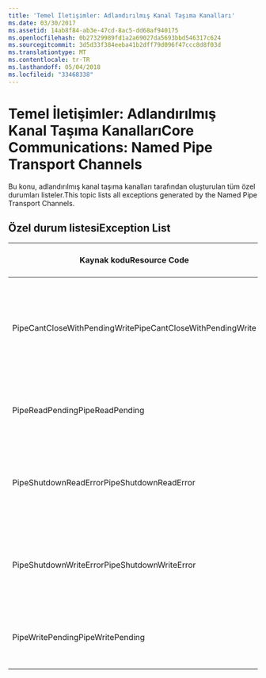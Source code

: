 ```yaml
---
title: 'Temel İletişimler: Adlandırılmış Kanal Taşıma Kanalları'
ms.date: 03/30/2017
ms.assetid: 14ab8f84-ab3e-47cd-8ac5-dd68af940175
ms.openlocfilehash: 0b27329989fd1a2a69027da5693bbd546317c624
ms.sourcegitcommit: 3d5d33f384eeba41b2dff79d096f47ccc8d8f03d
ms.translationtype: MT
ms.contentlocale: tr-TR
ms.lasthandoff: 05/04/2018
ms.locfileid: "33468338"
---
```

# <a name="core-communications-named-pipe-transport-channels"></a><span data-ttu-id="4ce14-102">Temel İletişimler: Adlandırılmış Kanal Taşıma Kanalları</span><span class="sxs-lookup"><span data-stu-id="4ce14-102">Core Communications: Named Pipe Transport Channels</span></span>
<span data-ttu-id="4ce14-103">Bu konu, adlandırılmış kanal taşıma kanalları tarafından oluşturulan tüm özel durumları listeler.</span><span class="sxs-lookup"><span data-stu-id="4ce14-103">This topic lists all exceptions generated by the Named Pipe Transport Channels.</span></span>  
  
## <a name="exception-list"></a><span data-ttu-id="4ce14-104">Özel durum listesi</span><span class="sxs-lookup"><span data-stu-id="4ce14-104">Exception List</span></span>  
  
|<span data-ttu-id="4ce14-105">Kaynak kodu</span><span class="sxs-lookup"><span data-stu-id="4ce14-105">Resource Code</span></span>|<span data-ttu-id="4ce14-106">Kaynak dizesi</span><span class="sxs-lookup"><span data-stu-id="4ce14-106">Resource String</span></span>|  
|-------------------|---------------------|  
|<span data-ttu-id="4ce14-107">PipeCantCloseWithPendingWrite</span><span class="sxs-lookup"><span data-stu-id="4ce14-107">PipeCantCloseWithPendingWrite</span></span>|<span data-ttu-id="4ce14-108">Bir yazma işlemi kanala beklemedeyken kanal kapatılamaz.</span><span class="sxs-lookup"><span data-stu-id="4ce14-108">The pipe cannot be closed while a write operation to the pipe is pending.</span></span>|  
|<span data-ttu-id="4ce14-109">PipeReadPending</span><span class="sxs-lookup"><span data-stu-id="4ce14-109">PipeReadPending</span></span>|<span data-ttu-id="4ce14-110">Kanal için bir okuma işlemi sürüyor.</span><span class="sxs-lookup"><span data-stu-id="4ce14-110">A read operation is in progress for the pipe.</span></span>|  
|<span data-ttu-id="4ce14-111">PipeShutdownReadError</span><span class="sxs-lookup"><span data-stu-id="4ce14-111">PipeShutdownReadError</span></span>|<span data-ttu-id="4ce14-112">Kanal 'Kapatma' göstergesi okuma işlemi başarısız oldu.</span><span class="sxs-lookup"><span data-stu-id="4ce14-112">The read operation of the pipe 'shutdown' indicator failed.</span></span>|  
|<span data-ttu-id="4ce14-113">PipeShutdownWriteError</span><span class="sxs-lookup"><span data-stu-id="4ce14-113">PipeShutdownWriteError</span></span>|<span data-ttu-id="4ce14-114">Kanal 'Kapatma' göstergesinin yazma işlemi başarısız oldu.</span><span class="sxs-lookup"><span data-stu-id="4ce14-114">The write operation of the pipe 'shutdown' indicator failed.</span></span>|  
|<span data-ttu-id="4ce14-115">PipeWritePending</span><span class="sxs-lookup"><span data-stu-id="4ce14-115">PipeWritePending</span></span>|<span data-ttu-id="4ce14-116">Kanal için bir yazma işlemi sürüyor.</span><span class="sxs-lookup"><span data-stu-id="4ce14-116">A write operation is in progress for the pipe.</span></span>|
